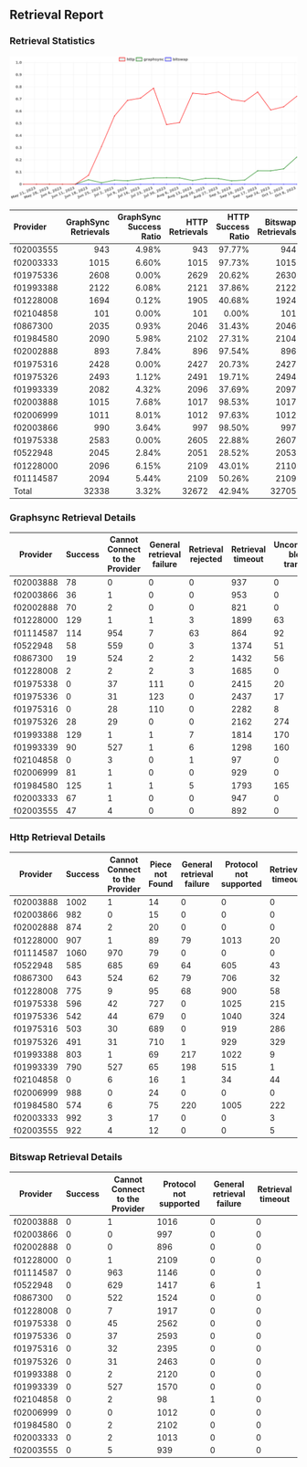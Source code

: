 ## Retrieval Report
### Retrieval Statistics
<img src="https://raw.githubusercontent.com/data-preservation-programs/filplus-checker-assets/main/filecoin-project/filecoin-plus-large-datasets/issues/1623/1696819619373.png"/>

| Provider  | GraphSync Retrievals | GraphSync Success Ratio | HTTP Retrievals | HTTP Success Ratio | Bitswap Retrievals | Bitswap Success Ratio |
| :-------- | -------------------: | ----------------------: | --------------: | -----------------: | -----------------: | --------------------: |
| f02003555 |                  943 |                   4.98% |             943 |             97.77% |                944 |                 0.00% |
| f02003333 |                 1015 |                   6.60% |            1015 |             97.73% |               1015 |                 0.00% |
| f01975336 |                 2608 |                   0.00% |            2629 |             20.62% |               2630 |                 0.00% |
| f01993388 |                 2122 |                   6.08% |            2121 |             37.86% |               2122 |                 0.00% |
| f01228008 |                 1694 |                   0.12% |            1905 |             40.68% |               1924 |                 0.00% |
| f02104858 |                  101 |                   0.00% |             101 |              0.00% |                101 |                 0.00% |
| f0867300  |                 2035 |                   0.93% |            2046 |             31.43% |               2046 |                 0.00% |
| f01984580 |                 2090 |                   5.98% |            2102 |             27.31% |               2104 |                 0.00% |
| f02002888 |                  893 |                   7.84% |             896 |             97.54% |                896 |                 0.00% |
| f01975316 |                 2428 |                   0.00% |            2427 |             20.73% |               2427 |                 0.00% |
| f01975326 |                 2493 |                   1.12% |            2491 |             19.71% |               2494 |                 0.00% |
| f01993339 |                 2082 |                   4.32% |            2096 |             37.69% |               2097 |                 0.00% |
| f02003888 |                 1015 |                   7.68% |            1017 |             98.53% |               1017 |                 0.00% |
| f02006999 |                 1011 |                   8.01% |            1012 |             97.63% |               1012 |                 0.00% |
| f02003866 |                  990 |                   3.64% |             997 |             98.50% |                997 |                 0.00% |
| f01975338 |                 2583 |                   0.00% |            2605 |             22.88% |               2607 |                 0.00% |
| f0522948  |                 2045 |                   2.84% |            2051 |             28.52% |               2053 |                 0.00% |
| f01228000 |                 2096 |                   6.15% |            2109 |             43.01% |               2110 |                 0.00% |
| f01114587 |                 2094 |                   5.44% |            2109 |             50.26% |               2109 |                 0.00% |
| Total     |                32338 |                   3.32% |           32672 |             42.94% |              32705 |                 0.00% |

### Graphsync Retrieval Details
| Provider  | Success | Cannot Connect to the Provider | General retrieval failure | Retrieval rejected | Retrieval timeout | Unconfirmed block transfer |
| --------- | ------- | ------------------------------ | ------------------------- | ------------------ | ----------------- | -------------------------- |
| f02003888 | 78      | 0                              | 0                         | 0                  | 937               | 0                          |
| f02003866 | 36      | 1                              | 0                         | 0                  | 953               | 0                          |
| f02002888 | 70      | 2                              | 0                         | 0                  | 821               | 0                          |
| f01228000 | 129     | 1                              | 1                         | 3                  | 1899              | 63                         |
| f01114587 | 114     | 954                            | 7                         | 63                 | 864               | 92                         |
| f0522948  | 58      | 559                            | 0                         | 3                  | 1374              | 51                         |
| f0867300  | 19      | 524                            | 2                         | 2                  | 1432              | 56                         |
| f01228008 | 2       | 2                              | 2                         | 3                  | 1685              | 0                          |
| f01975338 | 0       | 37                             | 111                       | 0                  | 2415              | 20                         |
| f01975336 | 0       | 31                             | 123                       | 0                  | 2437              | 17                         |
| f01975316 | 0       | 28                             | 110                       | 0                  | 2282              | 8                          |
| f01975326 | 28      | 29                             | 0                         | 0                  | 2162              | 274                        |
| f01993388 | 129     | 1                              | 1                         | 7                  | 1814              | 170                        |
| f01993339 | 90      | 527                            | 1                         | 6                  | 1298              | 160                        |
| f02104858 | 0       | 3                              | 0                         | 1                  | 97                | 0                          |
| f02006999 | 81      | 1                              | 0                         | 0                  | 929               | 0                          |
| f01984580 | 125     | 1                              | 1                         | 5                  | 1793              | 165                        |
| f02003333 | 67      | 1                              | 0                         | 0                  | 947               | 0                          |
| f02003555 | 47      | 4                              | 0                         | 0                  | 892               | 0                          |

### Http Retrieval Details
| Provider  | Success | Cannot Connect to the Provider | Piece not Found | General retrieval failure | Protocol not supported | Retrieval timeout |
| --------- | ------- | ------------------------------ | --------------- | ------------------------- | ---------------------- | ----------------- |
| f02003888 | 1002    | 1                              | 14              | 0                         | 0                      | 0                 |
| f02003866 | 982     | 0                              | 15              | 0                         | 0                      | 0                 |
| f02002888 | 874     | 2                              | 20              | 0                         | 0                      | 0                 |
| f01228000 | 907     | 1                              | 89              | 79                        | 1013                   | 20                |
| f01114587 | 1060    | 970                            | 79              | 0                         | 0                      | 0                 |
| f0522948  | 585     | 685                            | 69              | 64                        | 605                    | 43                |
| f0867300  | 643     | 524                            | 62              | 79                        | 706                    | 32                |
| f01228008 | 775     | 9                              | 95              | 68                        | 900                    | 58                |
| f01975338 | 596     | 42                             | 727             | 0                         | 1025                   | 215               |
| f01975336 | 542     | 44                             | 679             | 0                         | 1040                   | 324               |
| f01975316 | 503     | 30                             | 689             | 0                         | 919                    | 286               |
| f01975326 | 491     | 31                             | 710             | 1                         | 929                    | 329               |
| f01993388 | 803     | 1                              | 69              | 217                       | 1022                   | 9                 |
| f01993339 | 790     | 527                            | 65              | 198                       | 515                    | 1                 |
| f02104858 | 0       | 6                              | 16              | 1                         | 34                     | 44                |
| f02006999 | 988     | 0                              | 24              | 0                         | 0                      | 0                 |
| f01984580 | 574     | 6                              | 75              | 220                       | 1005                   | 222               |
| f02003333 | 992     | 3                              | 17              | 0                         | 0                      | 3                 |
| f02003555 | 922     | 4                              | 12              | 0                         | 0                      | 5                 |

### Bitswap Retrieval Details
| Provider  | Success | Cannot Connect to the Provider | Protocol not supported | General retrieval failure | Retrieval timeout |
| --------- | ------- | ------------------------------ | ---------------------- | ------------------------- | ----------------- |
| f02003888 | 0       | 1                              | 1016                   | 0                         | 0                 |
| f02003866 | 0       | 0                              | 997                    | 0                         | 0                 |
| f02002888 | 0       | 0                              | 896                    | 0                         | 0                 |
| f01228000 | 0       | 1                              | 2109                   | 0                         | 0                 |
| f01114587 | 0       | 963                            | 1146                   | 0                         | 0                 |
| f0522948  | 0       | 629                            | 1417                   | 6                         | 1                 |
| f0867300  | 0       | 522                            | 1524                   | 0                         | 0                 |
| f01228008 | 0       | 7                              | 1917                   | 0                         | 0                 |
| f01975338 | 0       | 45                             | 2562                   | 0                         | 0                 |
| f01975336 | 0       | 37                             | 2593                   | 0                         | 0                 |
| f01975316 | 0       | 32                             | 2395                   | 0                         | 0                 |
| f01975326 | 0       | 31                             | 2463                   | 0                         | 0                 |
| f01993388 | 0       | 2                              | 2120                   | 0                         | 0                 |
| f01993339 | 0       | 527                            | 1570                   | 0                         | 0                 |
| f02104858 | 0       | 2                              | 98                     | 1                         | 0                 |
| f02006999 | 0       | 0                              | 1012                   | 0                         | 0                 |
| f01984580 | 0       | 2                              | 2102                   | 0                         | 0                 |
| f02003333 | 0       | 2                              | 1013                   | 0                         | 0                 |
| f02003555 | 0       | 5                              | 939                    | 0                         | 0                 |
